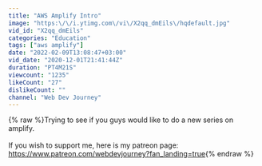 ```yaml
---
title: "AWS Amplify Intro"
image: "https:\/\/i.ytimg.com\/vi\/X2qq_dmEils\/hqdefault.jpg"
vid_id: "X2qq_dmEils"
categories: "Education"
tags: ["aws amplify"]
date: "2022-02-09T13:08:47+03:00"
vid_date: "2020-12-01T21:41:44Z"
duration: "PT4M21S"
viewcount: "1235"
likeCount: "27"
dislikeCount: ""
channel: "Web Dev Journey"
---
```

{% raw %}Trying to see if you guys would like to do a new series on amplify. <br /><br />If you wish to support me, here is my patreon page:<br /><a rel="nofollow" target="blank" href="https://www.patreon.com/webdevjourney?fan_landing=true">https://www.patreon.com/webdevjourney?fan_landing=true</a>{% endraw %}
